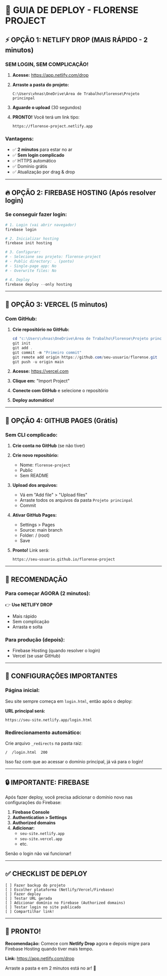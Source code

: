 # 🚀 GUIA DE DEPLOY - FLORENSE PROJECT

## ⚡ OPÇÃO 1: NETLIFY DROP (MAIS RÁPIDO - 2 minutos)

### **SEM LOGIN, SEM COMPLICAÇÃO!**

1. **Acesse:** https://app.netlify.com/drop

2. **Arraste a pasta do projeto:**
   ```
   C:\Users\vhnas\OneDrive\Área de Trabalho\Florense\Projeto princinpal
   ```

3. **Aguarde o upload** (30 segundos)

4. **PRONTO!** Você terá um link tipo:
   ```
   https://florense-project.netlify.app
   ```

### **Vantagens:**
- ✅ **2 minutos** para estar no ar
- ✅ **Sem login complicado**
- ✅ HTTPS automático
- ✅ Domínio grátis
- ✅ Atualização por drag & drop

---

## 🔥 OPÇÃO 2: FIREBASE HOSTING (Após resolver login)

### **Se conseguir fazer login:**

```powershell
# 1. Login (vai abrir navegador)
firebase login

# 2. Inicializar hosting
firebase init hosting

# 3. Configurar:
# - Selecione seu projeto: florense-project
# - Public directory: . (ponto)
# - Single-page app: No
# - Overwrite files: No

# 4. Deploy
firebase deploy --only hosting
```

---

## 🎨 OPÇÃO 3: VERCEL (5 minutos)

### **Com GitHub:**

1. **Crie repositório no GitHub:**
   ```powershell
   cd "c:\Users\vhnas\OneDrive\Área de Trabalho\Florense\Projeto princinpal"
   git init
   git add .
   git commit -m "Primeiro commit"
   git remote add origin https://github.com/seu-usuario/florense.git
   git push -u origin main
   ```

2. **Acesse:** https://vercel.com

3. **Clique em:** "Import Project"

4. **Conecte com GitHub** e selecione o repositório

5. **Deploy automático!**

---

## 📱 OPÇÃO 4: GITHUB PAGES (Grátis)

### **Sem CLI complicado:**

1. **Crie conta no GitHub** (se não tiver)

2. **Crie novo repositório:**
   - Nome: `florense-project`
   - Public
   - Sem README

3. **Upload dos arquivos:**
   - Vá em "Add file" > "Upload files"
   - Arraste todos os arquivos da pasta `Projeto princinpal`
   - Commit

4. **Ativar GitHub Pages:**
   - Settings > Pages
   - Source: main branch
   - Folder: / (root)
   - Save

5. **Pronto!** Link será:
   ```
   https://seu-usuario.github.io/florense-project
   ```

---

## 🎯 RECOMENDAÇÃO

### **Para começar AGORA (2 minutos):**
👉 **Use NETLIFY DROP**
- Mais rápido
- Sem complicação
- Arrasta e solta

### **Para produção (depois):**
- Firebase Hosting (quando resolver o login)
- Vercel (se usar GitHub)

---

## 📝 CONFIGURAÇÕES IMPORTANTES

### **Página inicial:**
Seu site sempre começa em `login.html`, então após o deploy:

**URL principal será:**
```
https://seu-site.netlify.app/login.html
```

### **Redirecionamento automático:**
Crie arquivo `_redirects` na pasta raiz:

```
/  /login.html  200
```

Isso faz com que ao acessar o domínio principal, já vá para o login!

---

## 🔒 IMPORTANTE: FIREBASE

Após fazer deploy, você precisa adicionar o domínio novo nas configurações do Firebase:

1. **Firebase Console**
2. **Authentication > Settings**
3. **Authorized domains**
4. **Adicionar:**
   - `seu-site.netlify.app`
   - `seu-site.vercel.app`
   - etc.

Senão o login não vai funcionar!

---

## ✅ CHECKLIST DE DEPLOY

```
[ ] Fazer backup do projeto
[ ] Escolher plataforma (Netlify/Vercel/Firebase)
[ ] Fazer deploy
[ ] Testar URL gerada
[ ] Adicionar domínio no Firebase (Authorized domains)
[ ] Testar login no site publicado
[ ] Compartilhar link!
```

---

## 🎉 PRONTO!

**Recomendação:** Comece com **Netlify Drop** agora e depois migre para Firebase Hosting quando tiver mais tempo.

**Link:** https://app.netlify.com/drop

Arraste a pasta e em 2 minutos está no ar! 🚀
